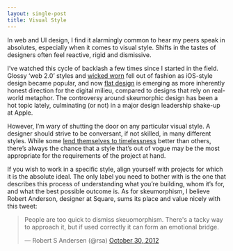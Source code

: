 ```yaml
---
layout: single-post
title: Visual Style
---
```


In web and UI design, I find it alarmingly common to hear my peers speak in absolutes, especially when it comes to visual style. Shifts in the tastes of designers often feel reactive, rigid and dismissive.

I’ve watched this cycle of backlash a few times since I started in the field. Glossy ‘web 2.0’ styles and [wicked worn](http://cameronmoll.com/archives/000024.html) fell out of fashion as iOS-style design became popular, and now  [flat design](http://layervault.tumblr.com/post/32267022219/flat-interface-design) is emerging as more inherently honest direction for the digital milieu, compared to designs that rely on real-world metaphor. The controversy around skeumorphic design has been a hot topic lately, culminating (or not) in a major design leadership shake-up at Apple.

However, I’m wary of shutting the door on any particular visual style. A designer should strive to be conversant, if not skilled, in many different styles. While some [lend themselves to timelessness](http://www.paulgraham.com/taste.html) better than others, there’s always the chance that a style that’s out of vogue may be the most appropriate for the requirements of the project at hand. 

If you wish to work in a specific style, align yourself with projects for which it is the absolute ideal. The only label you need to bother with is the one that describes this process of understanding what you’re building, whom it’s for, and what the best possible outcome is. As for skeumorphism, I believe Robert Anderson, designer at Square, sums its place and value nicely with this tweet:

<blockquote class="twitter-tweet tw-align-center"><p>People are too quick to dismiss skeuomorphism. There's a tacky way to approach it, but if used correctly it can form an emotional bridge.</p>&mdash; Robert S Andersen (@rsa) <a href="https://twitter.com/rsa/status/263256705268342784" data-datetime="2012-10-30T12:31:04+00:00">October 30, 2012</a></blockquote>
<script src="//platform.twitter.com/widgets.js" charset="utf-8"> </script> 
